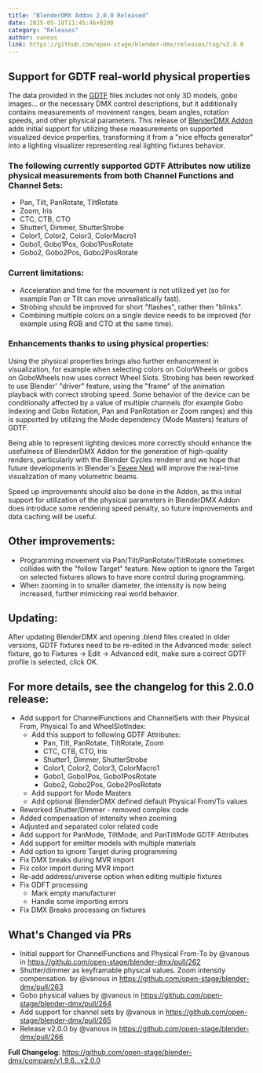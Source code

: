 ```yaml
---
title: "BlenderDMX Addon 2.0.0 Released"
date: 2025-05-18T11:45:46+0200
category: "Releases"
author: vanous
link: https://github.com/open-stage/blender-dmx/releases/tag/v2.0.0
---
```

## Support for GDTF real-world physical properties

The data provided in the [GDTF](https://gdtf-share.com/) files includes not
only 3D models, gobo images... or the necessary DMX control descriptions, but
it additionally contains measurements of movement ranges, beam angles, rotation
speeds, and other physical parameters. This release of [BlenderDMX
Addon](https://blenderdmx.eu/) adds initial support for utilizing these
measurements on supported visualized device properties, transforming it from a
"nice effects generator" into a lighting visualizer representing real lighting
fixtures behavior.

### The following currently supported GDTF Attributes now utilize physical measurements from both Channel Functions and Channel Sets:

* Pan, Tilt, PanRotate, TiltRotate
* Zoom, Iris
* CTC, CTB, CTO
* Shutter1, Dimmer, ShutterStrobe
* Color1, Color2, Color3, ColorMacro1
* Gobo1, Gobo1Pos, Gobo1PosRotate
* Gobo2, Gobo2Pos, Gobo2PosRotate

### Current limitations:

* Acceleration and time for the movement is not utilized yet (so for example
  Pan or Tilt can move unrealistically fast).
* Strobing should be improved for short "flashes", rather then "blinks".
* Combining multiple colors on a single device needs to be improved (for
  example using RGB and CTO at the same time).

### Enhancements thanks to using physical properties:

Using the physical properties brings also further enhancement in visualization,
for example when selecting colors on ColorWheels or gobos on GoboWheels now
uses correct Wheel Slots. Strobing has been reworked to use Blender' "driver"
feature, using the "frame" of the animation playback with correct strobing
speed.  Some behavior of the device can be conditionally affected by a value of
multiple channels (for example Gobo Indexing and Gobo Rotation, Pan and
PanRotation or Zoom ranges) and this is supported by utilizing the Mode
dependency (Mode Masters) feature of GDTF.

Being able to represent lighting devices more correctly should enhance the
usefulness of BlenderDMX Addon for the generation of high-quality renders,
particularly with the Blender Cycles renderer and we hope that future
developments in Blender's [Eevee
Next](https://code.blender.org/2024/07/eevee-next-generation-in-blender-4-2-lts/)
will improve the real-time visualization of many volumetric beams.

Speed up improvements should also be done in the Addon, as this  initial
support for utilization of the physical parameters in BlenderDMX Addon does
introduce some rendering speed penalty, so future improvements and data caching
will be useful.

## Other improvements:

* Programming movement via Pan/Tilt/PanRotate/TiltRotate sometimes collides
  with the "follow Target" feature. New option to ignore the Target on selected
  fixtures allows to have more control during programming.
* When zooming in to smaller diameter, the intensity is now being increased,
  further mimicking real world behavior. 

## Updating:

After updating BlenderDMX and opening .blend files created in older versions,
GDTF fixtures need to be re-edited in the Advanced mode: select fixture, go to
Fixtures → Edit → Advanced edit, make sure a correct GDTF profile is selected,
click OK.

## For more details, see the changelog for this 2.0.0 release:

* Add support for ChannelFunctions and ChannelSets with their Physical From,
  Physical To and WheelSlotIndex:
    * Add this support to following GDTF Attributes:
        * Pan, Tilt, PanRotate, TiltRotate, Zoom
        * CTC, CTB, CTO, Iris
        * Shutter1, Dimmer, ShutterStrobe
        * Color1, Color2, Color3, ColorMacro1
        * Gobo1, Gobo1Pos, Gobo1PosRotate
        * Gobo2, Gobo2Pos, Gobo2PosRotate
    * Add support for Mode Masters
    * Add optional BlenderDMX defined default Physical From/To values
* Reworked Shutter/Dimmer - removed complex code
* Added compensation of intensity when zooming
* Adjusted and separated color related code
* Add support for PanMode, TiltMode, and PanTiltMode GDTF Attributes
* Add support for emitter models with multiple materials
* Add option to ignore Target during programming
* Fix DMX breaks during MVR import
* Fix color import during MVR import
* Re-add address/universe option when editing multiple fixtures
* Fix GDFT processing
   * Mark empty manufacturer
   * Handle some importing errors
* Fix DMX Breaks processing on fixtures

## What's Changed via PRs

* Initial support for ChannelFunctions and Physical From-To by @vanous in https://github.com/open-stage/blender-dmx/pull/262
* Shutter/dimmer as keyframable physical values. Zoom intensity compensation. by @vanous in https://github.com/open-stage/blender-dmx/pull/263
* Gobo physical values by @vanous in https://github.com/open-stage/blender-dmx/pull/264
* Add support for channel sets by @vanous in https://github.com/open-stage/blender-dmx/pull/265
* Release v2.0.0 by @vanous in https://github.com/open-stage/blender-dmx/pull/266

**Full Changelog**: https://github.com/open-stage/blender-dmx/compare/v1.9.6...v2.0.0

